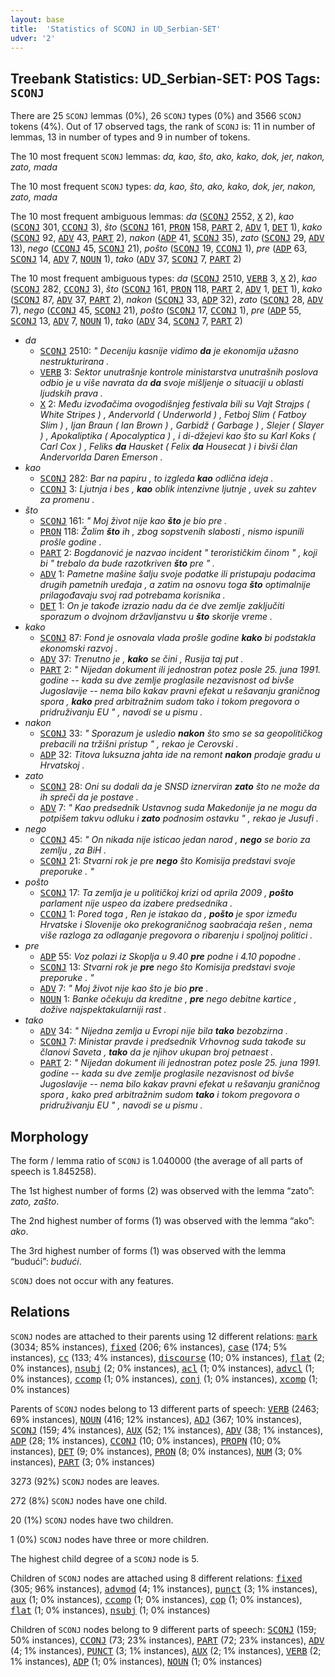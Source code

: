 ```yaml
---
layout: base
title:  'Statistics of SCONJ in UD_Serbian-SET'
udver: '2'
---
```


## Treebank Statistics: UD_Serbian-SET: POS Tags: `SCONJ`

There are 25 `SCONJ` lemmas (0%), 26 `SCONJ` types (0%) and 3566 `SCONJ` tokens (4%).
Out of 17 observed tags, the rank of `SCONJ` is: 11 in number of lemmas, 13 in number of types and 9 in number of tokens.

The 10 most frequent `SCONJ` lemmas: <em>da, kao, što, ako, kako, dok, jer, nakon, zato, mada</em>

The 10 most frequent `SCONJ` types:  <em>da, kao, što, ako, kako, dok, jer, nakon, zato, mada</em>

The 10 most frequent ambiguous lemmas: <em>da</em> (<tt><a href="sr_set-pos-SCONJ.html">SCONJ</a></tt> 2552, <tt><a href="sr_set-pos-X.html">X</a></tt> 2), <em>kao</em> (<tt><a href="sr_set-pos-SCONJ.html">SCONJ</a></tt> 301, <tt><a href="sr_set-pos-CCONJ.html">CCONJ</a></tt> 3), <em>što</em> (<tt><a href="sr_set-pos-SCONJ.html">SCONJ</a></tt> 161, <tt><a href="sr_set-pos-PRON.html">PRON</a></tt> 158, <tt><a href="sr_set-pos-PART.html">PART</a></tt> 2, <tt><a href="sr_set-pos-ADV.html">ADV</a></tt> 1, <tt><a href="sr_set-pos-DET.html">DET</a></tt> 1), <em>kako</em> (<tt><a href="sr_set-pos-SCONJ.html">SCONJ</a></tt> 92, <tt><a href="sr_set-pos-ADV.html">ADV</a></tt> 43, <tt><a href="sr_set-pos-PART.html">PART</a></tt> 2), <em>nakon</em> (<tt><a href="sr_set-pos-ADP.html">ADP</a></tt> 41, <tt><a href="sr_set-pos-SCONJ.html">SCONJ</a></tt> 35), <em>zato</em> (<tt><a href="sr_set-pos-SCONJ.html">SCONJ</a></tt> 29, <tt><a href="sr_set-pos-ADV.html">ADV</a></tt> 13), <em>nego</em> (<tt><a href="sr_set-pos-CCONJ.html">CCONJ</a></tt> 45, <tt><a href="sr_set-pos-SCONJ.html">SCONJ</a></tt> 21), <em>pošto</em> (<tt><a href="sr_set-pos-SCONJ.html">SCONJ</a></tt> 19, <tt><a href="sr_set-pos-CCONJ.html">CCONJ</a></tt> 1), <em>pre</em> (<tt><a href="sr_set-pos-ADP.html">ADP</a></tt> 63, <tt><a href="sr_set-pos-SCONJ.html">SCONJ</a></tt> 14, <tt><a href="sr_set-pos-ADV.html">ADV</a></tt> 7, <tt><a href="sr_set-pos-NOUN.html">NOUN</a></tt> 1), <em>tako</em> (<tt><a href="sr_set-pos-ADV.html">ADV</a></tt> 37, <tt><a href="sr_set-pos-SCONJ.html">SCONJ</a></tt> 7, <tt><a href="sr_set-pos-PART.html">PART</a></tt> 2)

The 10 most frequent ambiguous types:  <em>da</em> (<tt><a href="sr_set-pos-SCONJ.html">SCONJ</a></tt> 2510, <tt><a href="sr_set-pos-VERB.html">VERB</a></tt> 3, <tt><a href="sr_set-pos-X.html">X</a></tt> 2), <em>kao</em> (<tt><a href="sr_set-pos-SCONJ.html">SCONJ</a></tt> 282, <tt><a href="sr_set-pos-CCONJ.html">CCONJ</a></tt> 3), <em>što</em> (<tt><a href="sr_set-pos-SCONJ.html">SCONJ</a></tt> 161, <tt><a href="sr_set-pos-PRON.html">PRON</a></tt> 118, <tt><a href="sr_set-pos-PART.html">PART</a></tt> 2, <tt><a href="sr_set-pos-ADV.html">ADV</a></tt> 1, <tt><a href="sr_set-pos-DET.html">DET</a></tt> 1), <em>kako</em> (<tt><a href="sr_set-pos-SCONJ.html">SCONJ</a></tt> 87, <tt><a href="sr_set-pos-ADV.html">ADV</a></tt> 37, <tt><a href="sr_set-pos-PART.html">PART</a></tt> 2), <em>nakon</em> (<tt><a href="sr_set-pos-SCONJ.html">SCONJ</a></tt> 33, <tt><a href="sr_set-pos-ADP.html">ADP</a></tt> 32), <em>zato</em> (<tt><a href="sr_set-pos-SCONJ.html">SCONJ</a></tt> 28, <tt><a href="sr_set-pos-ADV.html">ADV</a></tt> 7), <em>nego</em> (<tt><a href="sr_set-pos-CCONJ.html">CCONJ</a></tt> 45, <tt><a href="sr_set-pos-SCONJ.html">SCONJ</a></tt> 21), <em>pošto</em> (<tt><a href="sr_set-pos-SCONJ.html">SCONJ</a></tt> 17, <tt><a href="sr_set-pos-CCONJ.html">CCONJ</a></tt> 1), <em>pre</em> (<tt><a href="sr_set-pos-ADP.html">ADP</a></tt> 55, <tt><a href="sr_set-pos-SCONJ.html">SCONJ</a></tt> 13, <tt><a href="sr_set-pos-ADV.html">ADV</a></tt> 7, <tt><a href="sr_set-pos-NOUN.html">NOUN</a></tt> 1), <em>tako</em> (<tt><a href="sr_set-pos-ADV.html">ADV</a></tt> 34, <tt><a href="sr_set-pos-SCONJ.html">SCONJ</a></tt> 7, <tt><a href="sr_set-pos-PART.html">PART</a></tt> 2)


* <em>da</em>
  * <tt><a href="sr_set-pos-SCONJ.html">SCONJ</a></tt> 2510: <em>" Deceniju kasnije vidimo <b>da</b> je ekonomija užasno nestrukturirana .</em>
  * <tt><a href="sr_set-pos-VERB.html">VERB</a></tt> 3: <em>Sektor unutrašnje kontrole ministarstva unutrašnih poslova odbio je u više navrata da <b>da</b> svoje mišljenje o situaciji u oblasti ljudskih prava .</em>
  * <tt><a href="sr_set-pos-X.html">X</a></tt> 2: <em>Među izvođačima ovogodišnjeg festivala bili su Vajt Strajps ( White Stripes ) , Andervorld ( Underworld ) , Fetboj Slim ( Fatboy Slim ) , Ijan Braun ( Ian Brown ) , Garbidž ( Garbage ) , Slejer ( Slayer ) , Apokaliptika ( Apocalyptica ) , i di-džejevi kao što su Karl Koks ( Carl Cox ) , Feliks <b>da</b> Hausket ( Felix <b>da</b> Housecat ) i bivši član Andervorlda Daren Emerson .</em>
* <em>kao</em>
  * <tt><a href="sr_set-pos-SCONJ.html">SCONJ</a></tt> 282: <em>Bar na papiru , to izgleda <b>kao</b> odlična ideja .</em>
  * <tt><a href="sr_set-pos-CCONJ.html">CCONJ</a></tt> 3: <em>Ljutnja i bes , <b>kao</b> oblik intenzivne ljutnje , uvek su zahtev za promenu .</em>
* <em>što</em>
  * <tt><a href="sr_set-pos-SCONJ.html">SCONJ</a></tt> 161: <em>" Moj život nije kao <b>što</b> je bio pre .</em>
  * <tt><a href="sr_set-pos-PRON.html">PRON</a></tt> 118: <em>Žalim <b>što</b> ih , zbog sopstvenih slabosti , nismo ispunili prošle godine .</em>
  * <tt><a href="sr_set-pos-PART.html">PART</a></tt> 2: <em>Bogdanović je nazvao incident " terorističkim činom " , koji bi " trebalo da bude razotkriven <b>što</b> pre " .</em>
  * <tt><a href="sr_set-pos-ADV.html">ADV</a></tt> 1: <em>Pametne mašine šalju svoje podatke ili pristupaju podacima drugih pametnih uređaja , a zatim na osnovu toga <b>što</b> optimalnije prilagođavaju svoj rad potrebama korisnika .</em>
  * <tt><a href="sr_set-pos-DET.html">DET</a></tt> 1: <em>On je takođe izrazio nadu da će dve zemlje zaključiti sporazum o dvojnom državljanstvu u <b>što</b> skorije vreme .</em>
* <em>kako</em>
  * <tt><a href="sr_set-pos-SCONJ.html">SCONJ</a></tt> 87: <em>Fond je osnovala vlada prošle godine <b>kako</b> bi podstakla ekonomski razvoj .</em>
  * <tt><a href="sr_set-pos-ADV.html">ADV</a></tt> 37: <em>Trenutno je , <b>kako</b> se čini , Rusija taj put .</em>
  * <tt><a href="sr_set-pos-PART.html">PART</a></tt> 2: <em>" Nijedan dokument ili jednostran potez posle 25. juna 1991. godine -- kada su dve zemlje proglasile nezavisnost od bivše Jugoslavije -- nema bilo kakav pravni efekat u rešavanju graničnog spora , <b>kako</b> pred arbitražnim sudom tako i tokom pregovora o pridruživanju EU " , navodi se u pismu .</em>
* <em>nakon</em>
  * <tt><a href="sr_set-pos-SCONJ.html">SCONJ</a></tt> 33: <em>" Sporazum je usledio <b>nakon</b> što smo se sa geopolitičkog prebacili na tržišni pristup " , rekao je Cerovski .</em>
  * <tt><a href="sr_set-pos-ADP.html">ADP</a></tt> 32: <em>Titova luksuzna jahta ide na remont <b>nakon</b> prodaje gradu u Hrvatskoj .</em>
* <em>zato</em>
  * <tt><a href="sr_set-pos-SCONJ.html">SCONJ</a></tt> 28: <em>Oni su dodali da je SNSD iznerviran <b>zato</b> što ne može da ih spreči da je postave .</em>
  * <tt><a href="sr_set-pos-ADV.html">ADV</a></tt> 7: <em>" Kao predsednik Ustavnog suda Makedonije ja ne mogu da potpišem takvu odluku i <b>zato</b> podnosim ostavku " , rekao je Jusufi .</em>
* <em>nego</em>
  * <tt><a href="sr_set-pos-CCONJ.html">CCONJ</a></tt> 45: <em>" On nikada nije isticao jedan narod , <b>nego</b> se borio za zemlju , za BiH .</em>
  * <tt><a href="sr_set-pos-SCONJ.html">SCONJ</a></tt> 21: <em>Stvarni rok je pre <b>nego</b> što Komisija predstavi svoje preporuke . "</em>
* <em>pošto</em>
  * <tt><a href="sr_set-pos-SCONJ.html">SCONJ</a></tt> 17: <em>Ta zemlja je u političkoj krizi od aprila 2009 , <b>pošto</b> parlament nije uspeo da izabere predsednika .</em>
  * <tt><a href="sr_set-pos-CCONJ.html">CCONJ</a></tt> 1: <em>Pored toga , Ren je istakao da , <b>pošto</b> je spor između Hrvatske i Slovenije oko prekograničnog saobraćaja rešen , nema više razloga za odlaganje pregovora o ribarenju i spoljnoj politici .</em>
* <em>pre</em>
  * <tt><a href="sr_set-pos-ADP.html">ADP</a></tt> 55: <em>Voz polazi iz Skoplja u 9.40 <b>pre</b> podne i 4.10 popodne .</em>
  * <tt><a href="sr_set-pos-SCONJ.html">SCONJ</a></tt> 13: <em>Stvarni rok je <b>pre</b> nego što Komisija predstavi svoje preporuke . "</em>
  * <tt><a href="sr_set-pos-ADV.html">ADV</a></tt> 7: <em>" Moj život nije kao što je bio <b>pre</b> .</em>
  * <tt><a href="sr_set-pos-NOUN.html">NOUN</a></tt> 1: <em>Banke očekuju da kreditne , <b>pre</b> nego debitne kartice , dožive najspektakularniji rast .</em>
* <em>tako</em>
  * <tt><a href="sr_set-pos-ADV.html">ADV</a></tt> 34: <em>" Nijedna zemlja u Evropi nije bila <b>tako</b> bezobzirna .</em>
  * <tt><a href="sr_set-pos-SCONJ.html">SCONJ</a></tt> 7: <em>Ministar pravde i predsednik Vrhovnog suda takođe su članovi Saveta , <b>tako</b> da je njihov ukupan broj petnaest .</em>
  * <tt><a href="sr_set-pos-PART.html">PART</a></tt> 2: <em>" Nijedan dokument ili jednostran potez posle 25. juna 1991. godine -- kada su dve zemlje proglasile nezavisnost od bivše Jugoslavije -- nema bilo kakav pravni efekat u rešavanju graničnog spora , kako pred arbitražnim sudom <b>tako</b> i tokom pregovora o pridruživanju EU " , navodi se u pismu .</em>

## Morphology

The form / lemma ratio of `SCONJ` is 1.040000 (the average of all parts of speech is 1.845258).

The 1st highest number of forms (2) was observed with the lemma “zato”: <em>zato, zašto</em>.

The 2nd highest number of forms (1) was observed with the lemma “ako”: <em>ako</em>.

The 3rd highest number of forms (1) was observed with the lemma “budući”: <em>budući</em>.

`SCONJ` does not occur with any features.


## Relations

`SCONJ` nodes are attached to their parents using 12 different relations: <tt><a href="sr_set-dep-mark.html">mark</a></tt> (3034; 85% instances), <tt><a href="sr_set-dep-fixed.html">fixed</a></tt> (206; 6% instances), <tt><a href="sr_set-dep-case.html">case</a></tt> (174; 5% instances), <tt><a href="sr_set-dep-cc.html">cc</a></tt> (133; 4% instances), <tt><a href="sr_set-dep-discourse.html">discourse</a></tt> (10; 0% instances), <tt><a href="sr_set-dep-flat.html">flat</a></tt> (2; 0% instances), <tt><a href="sr_set-dep-nsubj.html">nsubj</a></tt> (2; 0% instances), <tt><a href="sr_set-dep-acl.html">acl</a></tt> (1; 0% instances), <tt><a href="sr_set-dep-advcl.html">advcl</a></tt> (1; 0% instances), <tt><a href="sr_set-dep-ccomp.html">ccomp</a></tt> (1; 0% instances), <tt><a href="sr_set-dep-conj.html">conj</a></tt> (1; 0% instances), <tt><a href="sr_set-dep-xcomp.html">xcomp</a></tt> (1; 0% instances)

Parents of `SCONJ` nodes belong to 13 different parts of speech: <tt><a href="sr_set-pos-VERB.html">VERB</a></tt> (2463; 69% instances), <tt><a href="sr_set-pos-NOUN.html">NOUN</a></tt> (416; 12% instances), <tt><a href="sr_set-pos-ADJ.html">ADJ</a></tt> (367; 10% instances), <tt><a href="sr_set-pos-SCONJ.html">SCONJ</a></tt> (159; 4% instances), <tt><a href="sr_set-pos-AUX.html">AUX</a></tt> (52; 1% instances), <tt><a href="sr_set-pos-ADV.html">ADV</a></tt> (38; 1% instances), <tt><a href="sr_set-pos-ADP.html">ADP</a></tt> (28; 1% instances), <tt><a href="sr_set-pos-CCONJ.html">CCONJ</a></tt> (10; 0% instances), <tt><a href="sr_set-pos-PROPN.html">PROPN</a></tt> (10; 0% instances), <tt><a href="sr_set-pos-DET.html">DET</a></tt> (9; 0% instances), <tt><a href="sr_set-pos-PRON.html">PRON</a></tt> (8; 0% instances), <tt><a href="sr_set-pos-NUM.html">NUM</a></tt> (3; 0% instances), <tt><a href="sr_set-pos-PART.html">PART</a></tt> (3; 0% instances)

3273 (92%) `SCONJ` nodes are leaves.

272 (8%) `SCONJ` nodes have one child.

20 (1%) `SCONJ` nodes have two children.

1 (0%) `SCONJ` nodes have three or more children.

The highest child degree of a `SCONJ` node is 5.

Children of `SCONJ` nodes are attached using 8 different relations: <tt><a href="sr_set-dep-fixed.html">fixed</a></tt> (305; 96% instances), <tt><a href="sr_set-dep-advmod.html">advmod</a></tt> (4; 1% instances), <tt><a href="sr_set-dep-punct.html">punct</a></tt> (3; 1% instances), <tt><a href="sr_set-dep-aux.html">aux</a></tt> (1; 0% instances), <tt><a href="sr_set-dep-ccomp.html">ccomp</a></tt> (1; 0% instances), <tt><a href="sr_set-dep-cop.html">cop</a></tt> (1; 0% instances), <tt><a href="sr_set-dep-flat.html">flat</a></tt> (1; 0% instances), <tt><a href="sr_set-dep-nsubj.html">nsubj</a></tt> (1; 0% instances)

Children of `SCONJ` nodes belong to 9 different parts of speech: <tt><a href="sr_set-pos-SCONJ.html">SCONJ</a></tt> (159; 50% instances), <tt><a href="sr_set-pos-CCONJ.html">CCONJ</a></tt> (73; 23% instances), <tt><a href="sr_set-pos-PART.html">PART</a></tt> (72; 23% instances), <tt><a href="sr_set-pos-ADV.html">ADV</a></tt> (4; 1% instances), <tt><a href="sr_set-pos-PUNCT.html">PUNCT</a></tt> (3; 1% instances), <tt><a href="sr_set-pos-AUX.html">AUX</a></tt> (2; 1% instances), <tt><a href="sr_set-pos-VERB.html">VERB</a></tt> (2; 1% instances), <tt><a href="sr_set-pos-ADP.html">ADP</a></tt> (1; 0% instances), <tt><a href="sr_set-pos-NOUN.html">NOUN</a></tt> (1; 0% instances)

